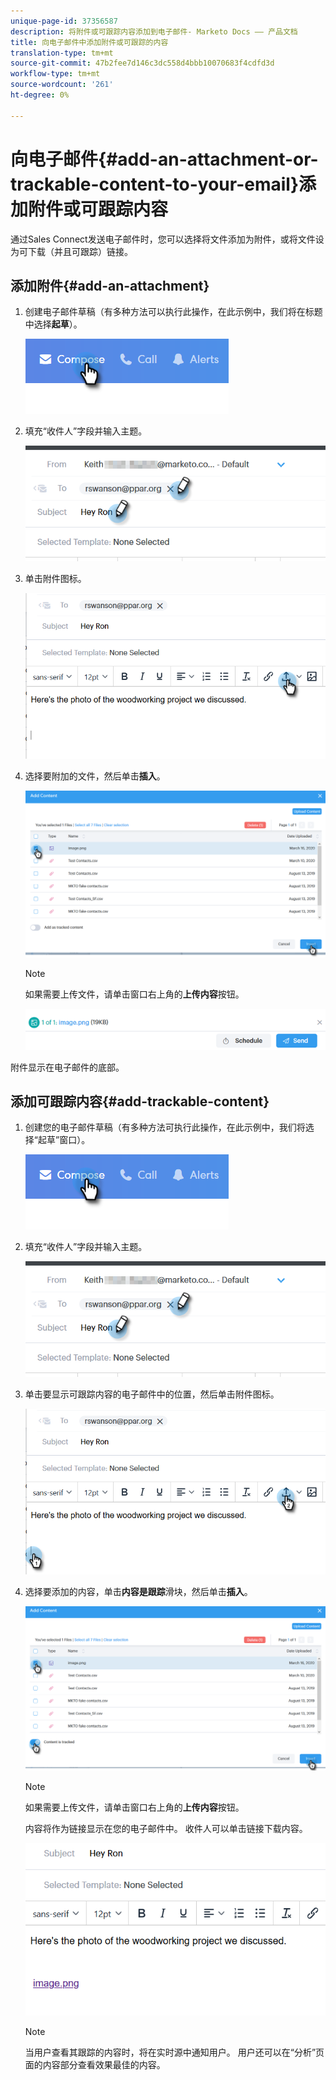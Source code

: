 ```yaml
---
unique-page-id: 37356587
description: 将附件或可跟踪内容添加到电子邮件- Marketo Docs —— 产品文档
title: 向电子邮件中添加附件或可跟踪的内容
translation-type: tm+mt
source-git-commit: 47b2fee7d146c3dc558d4bbb10070683f4cdfd3d
workflow-type: tm+mt
source-wordcount: '261'
ht-degree: 0%

---
```



# 向电子邮件{#add-an-attachment-or-trackable-content-to-your-email}添加附件或可跟踪内容

通过Sales Connect发送电子邮件时，您可以选择将文件添加为附件，或将文件设为可下载（并且可跟踪）链接。

## 添加附件{#add-an-attachment}

1. 创建电子邮件草稿（有多种方法可以执行此操作，在此示例中，我们将在标题中选择&#x200B;**起草**）。

   ![](assets/one-4.png)

1. 填充“收件人”字段并输入主题。

   ![](assets/attach-two.png)

1. 单击附件图标。

   ![](assets/attach-three.png)

1. 选择要附加的文件，然后单击&#x200B;**插入**。

   ![](assets/attach-four.png)

   >[!NOTE]
   >
   >如果需要上传文件，请单击窗口右上角的&#x200B;**上传内容**&#x200B;按钮。

   ![](assets/attach-five.png)

附件显示在电子邮件的底部。

## 添加可跟踪内容{#add-trackable-content}

1. 创建您的电子邮件草稿（有多种方法可执行此操作，在此示例中，我们将选择“起草”窗口）。

   ![](assets/one-4.png)

1. 填充“收件人”字段并输入主题。

   ![](assets/two-4.png)

1. 单击要显示可跟踪内容的电子邮件中的位置，然后单击附件图标。

   ![](assets/three-4.png)

1. 选择要添加的内容，单击&#x200B;**内容是跟踪**&#x200B;滑块，然后单击&#x200B;**插入**。

   ![](assets/four-4.png)

   >[!NOTE]
   >
   >如果需要上传文件，请单击窗口右上角的&#x200B;**上传内容**&#x200B;按钮。

   内容将作为链接显示在您的电子邮件中。 收件人可以单击链接下载内容。

   ![](assets/five-2.png)

   >[!NOTE]
   >
   >当用户查看其跟踪的内容时，将在实时源中通知用户。 用户还可以在“分析”页面的内容部分查看效果最佳的内容。

